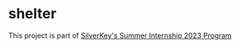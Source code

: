 # shelter

This project is part of [SilverKey's Summer Internship 2023 Program](https://www.silverkeytech.com/blog/p/silverkey-monitor/silverkey-summer-internship-2023)

